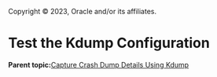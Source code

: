 Copyright © 2023, Oracle and/or its affiliates.

# Test the Kdump Configuration

**Parent topic:**[Capture Crash Dump Details Using Kdump](../topics/cockpit-kdump.md)

